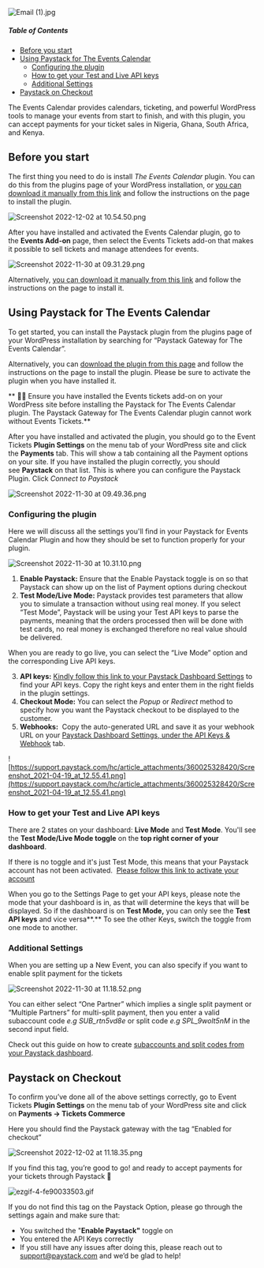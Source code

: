 
![Email (1).jpg](https://res.cloudinary.com/drps6uoe4/image/upload/v1669979254/Email__1_tyiofm.jpg)


##### Table of Contents
- [Before you start](#before-you-start)
- [Using Paystack for The Events Calendar](#using-paystack-for-the-events-calendar)
  * [Configuring the plugin](#configuring-the-plugin)
  * [How to get your Test and Live API keys](#how-to-get-your-test-and-live-api-keys)
  * [Additional Settings](#additional-settings)
- [Paystack on Checkout](#paystack-on-checkout)


The Events Calendar provides calendars, ticketing, and powerful WordPress tools to manage your events from start to finish, and with this plugin, you can accept payments for your ticket sales in Nigeria, Ghana, South Africa, and Kenya.



## Before you start

The first thing you need to do is install *The Events Calendar* plugin. You can do this from the plugins page of your WordPress installation, or [you can download it manually from this link](https://wordpress.org/plugins/the-events-calendar/) and follow the instructions on the page to install the plugin. 

![Screenshot 2022-12-02 at 10.54.50.png](https://res.cloudinary.com/drps6uoe4/image/upload/v1669979255/Screenshot_2022-12-02_at_10.54.50_rhiz1u.png)

After you have installed and activated the Events Calendar plugin, go to the **Events Add-on** page, then select the Events Tickets add-on that makes it possible to sell tickets and manage attendees for events.

![Screenshot 2022-11-30 at 09.31.29.png](https://res.cloudinary.com/drps6uoe4/image/upload/v1669979255/Screenshot_2022-11-30_at_09.31.29_fega5i.png)

Alternatively, [you can download it manually from this link](https://wordpress.org/plugins/event-tickets/) and follow the instructions on the page to install it. 

## Using Paystack for The Events Calendar

To get started, you can install the Paystack plugin from the plugins page of your WordPress installation by searching for “Paystack Gateway for The Events Calendar”.

 Alternatively, you can [download the plugin from this page](https://wordpress.org/plugins/paystack-gateway-the-events-calendar/) and follow the instructions on the page to install the plugin. Please be sure to activate the plugin when you have installed it.

<aside>
      ** ☝🏻 Ensure you have installed the Events tickets add-on on your WordPress site before installing the Paystack for The Events Calendar plugin. The             Paystack Gateway for The Events Calendar plugin cannot work without Events Tickets.**
</aside>

After you have installed and activated the plugin, you should go to the Event Tickets **Plugin Settings** on the menu tab of your WordPress site and click the **Payments** tab. This will show a tab containing all the Payment options on your site. If you have installed the plugin correctly, you should see **Paystack** on that list. This is where you can configure the Paystack Plugin. Click *Connect to Paystack*

![Screenshot 2022-11-30 at 09.49.36.png](https://res.cloudinary.com/drps6uoe4/image/upload/v1669979254/Screenshot_2022-11-30_at_09.49.36_k5ezp3.png)

### Configuring the plugin

Here we will discuss all the settings you'll find in your Paystack for Events Calendar Plugin and how they should be set to function properly for your plugin.

![Screenshot 2022-11-30 at 10.31.10.png](https://res.cloudinary.com/drps6uoe4/image/upload/v1669979255/Screenshot_2022-11-30_at_10.31.10_vywy42.png)

1. **Enable Paystack:** Ensure that the Enable Paystack toggle is on so that Paystack can show up on the list of Payment options during checkout
2. **Test Mode/Live Mode:** Paystack provides test parameters that allow you to simulate a transaction without using real money. If you select “Test Mode”, Paystack will be using your Test API keys to parse the payments, meaning that the orders processed then will be done with test cards, no real money is exchanged therefore no real value should be delivered.

When you are ready to go live, you can select the “Live Mode” option and the corresponding Live API keys.

3. **API keys:** [Kindly follow this link to your Paystack Dashboard Settings](https://dashboard.paystack.com/#/settings/developer) to find your API keys. Copy the right keys and enter them in the right fields in the plugin settings.
4. **Checkout Mode:** You can select the *Popup* or *Redirect* method to specify how you want the Paystack checkout to be displayed to the customer. 
5. **Webhooks:**  Copy the auto-generated URL  and save it as your webhook URL on your [Paystack Dashboard Settings, under the API Keys & Webhook](https://dashboard.paystack.com/#/settings/developer) tab.

![https://support.paystack.com/hc/article_attachments/360025328420/Screenshot_2021-04-19_at_12.55.41.png](https://support.paystack.com/hc/article_attachments/360025328420/Screenshot_2021-04-19_at_12.55.41.png)

### How to get your Test and Live API keys

There are 2 states on your dashboard: **Live Mode** and **Test Mode**. You'll see the **Test Mode/Live Mode toggle** on the **top right corner of your dashboard**.

If there is no toggle and it's just Test Mode, this means that your Paystack account has not been activated.  [Please follow this link to activate your account](https://dashboard.paystack.com/#/get-started/activate)

When you go to the Settings Page to get your API keys, please note the mode that your dashboard is in, as that will determine the keys that will be displayed. So if the dashboard is on **Test Mode,** you can only see the **Test API keys** and vice versa**.** To see the other Keys, switch the toggle from one mode to another.

### Additional Settings

When you are setting up a New Event, you can also specify if you want to enable split payment for the tickets

![Screenshot 2022-11-30 at 11.18.52.png](https://res.cloudinary.com/drps6uoe4/image/upload/v1669981361/Screenshot_2022-12-02_at_12.42.19_zf4hmx.png)

You can either select “One Partner” which implies a single split payment or “Multiple Partners” for multi-split payment, then you enter a valid subaccount code *e.g* *SUB_rtn5vd8e* or split code *e.g* *SPL_9wolt5nM* in the second input field. 

Check out this guide on how to create [subaccounts and split codes from your Paystack dashboard](https://support.paystack.com/hc/en-us/articles/360009881460-How-do-I-split-a-payment-across-multiple-bank-accounts-).

## Paystack on Checkout

To confirm you’ve done all of the above settings correctly, go to Event Tickets **Plugin Settings** on the menu tab of your WordPress site and click on **Payments → Tickets Commerce** 

Here you should find the Paystack gateway with the tag “Enabled for checkout”

![Screenshot 2022-12-02 at 11.18.35.png](https://res.cloudinary.com/drps6uoe4/image/upload/v1669979256/Screenshot_2022-12-02_at_11.18.35_wu1kao.png)

If you find this tag, you’re good to go! and ready to accept payments for your tickets through Paystack 🚀

![ezgif-4-fe90033503.gif](https://res.cloudinary.com/drps6uoe4/image/upload/v1669979254/ezgif-4-fe90033503_dxmrrb.gif)

If you do not find this tag on the Paystack Option, please go through the settings again and make sure that:

- You switched the  "**Enable Paystack"** toggle on
- You entered the API Keys correctly
- If you still have any issues after doing this, please reach out to support@paystack.com and we’d be glad to help!
